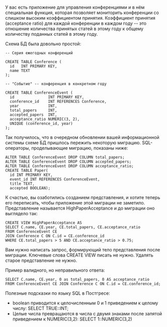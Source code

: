 У вас есть приложение для управления конференциями и в нём специальная функция, которая позволяет мониторить конференции со слишком высоким коэффициентом принятия. Коэффициент принятия (acceptance ratio) для каждой конференции в каждом году -- это отношение количества принятых статей в этому году к общему количеству поданных статей в этому году.

Схема БД была довольно простой:

    -- Серия ежегодных конференций
    
    CREATE TABLE Conference (
      id   INT PRIMARY KEY,
      name TEXT
    );
    
    -- "Событие" -- конференция в конкретном году
    
    CREATE TABLE ConferenceEvent (
      id               INT PRIMARY KEY,
      conference_id    INT REFERENCES Conference,
      year             INT,
      total_papers     INT,
      accepted_papers  INT,
      acceptance_ratio NUMERIC(3, 2),
      UNIQUE (conference_id, year)
    );
    

  

Так получилось, что в очередном обновлении вашей информационной системы схеме БД пришлось пережить некоторую миграцию. SQL-операторы, проделывающие миграцию, показаны ниже:

    ALTER TABLE ConferenceEvent DROP COLUMN total_papers;
    ALTER TABLE ConferenceEvent DROP COLUMN accepted_papers;
    ALTER TABLE ConferenceEvent DROP COLUMN acceptance_ratio;
    CREATE TABLE Paper(
      id INT PRIMARY KEY,
      event_id INT REFERENCES ConferenceEvent,
      title TEXT,
      accepted BOOLEAN);

К счастью, вы озаботились созданием представления, и хотите теперь его переписать, чтобы приложение этой миграции не заметило. Представление называется HighPaperAcceptance и до миграции оно выглядело так:  

    CREATE VIEW HighPaperAcceptance AS
    SELECT C.name, CE.year, CE.total_papers, CE.acceptance_ratio
    FROM ConferenceEvent CE 
    JOIN Conference C ON C.id = CE.conference_id
    WHERE CE.total_papers > 5 AND CE.acceptance_ratio > 0.75;

  
Вам нужно написать запрос, формирующий тело представления после миграции. Ключевые слова CREATE VIEW писать не нужно. Удалять старое представление не нужно.

Пример валидного, но неправильного ответа:

    SELECT C.name, CE.year, 0 as total_papers, 0 AS acceptance_ratio
    FROM ConferenceEvent CE JOIN Conference C ON C.id = CE.conference_id;

  

Полезные подсказки по языку SQL в Постгресе:

*   boolean приводится к целочисленным 0 и 1 приведением к целому числу: SELECT TRUE::INT;
*   Целые числа превращаются в числа с двумя знаками после запятой приведением к NUMERIC(3,2): SELECT 1::NUMERIC(3,2)